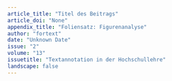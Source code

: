 ```yaml
---
article_title: "Titel des Beitrags"
article_doi: "None"
appendix_title: "Foliensatz: Figurenanalyse"
author: "fortext"
date: "Unknown Date"
issue: "2"
volume: "13"
issuetitle: "Textannotation in der Hochschullehre"
landscape: false
---
```


